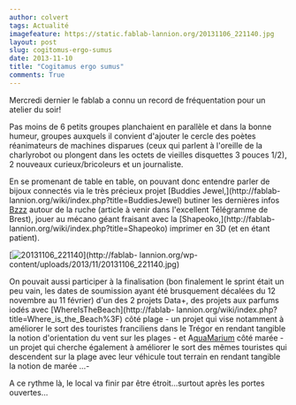 ```yaml
---
author: colvert
tags: Actualité
imagefeature: https://static.fablab-lannion.org/20131106_221140.jpg
layout: post
slug: cogitomus-ergo-sumus
date: 2013-11-10
title: "Cogitamus ergo sumus"
comments: True
---
```

Mercredi dernier le fablab a connu un record de fréquentation pour un atelier
du soir!



Pas moins de 6 petits groupes planchaient en parallèle et dans la bonne
humeur, groupes auxquels il convient d'ajouter le cercle des poètes
réanimateurs de machines disparues (ceux qui parlent à l'oreille de la
charlyrobot ou plongent dans les octets de vieilles disquettes 3 pouces 1/2),
2 nouveaux curieux/bricoleurs et un journaliste.

En se promenant de table en table, on pouvant donc entendre parler de bijoux
connectés via le très précieux projet [Buddies Jewel,](http://fablab-
lannion.org/wiki/index.php?title=BuddiesJewel) butiner les dernières infos
[Bzzz](http://fablab-lannion.org/wiki/index.php?title=Suivi_des_ruches) autour
de la ruche (article à venir dans l'excellent Télégramme de Brest), jouer au
mécano géant fraisant avec la [Shapeoko,](http://fablab-
lannion.org/wiki/index.php?title=Shapeoko) imprimer en 3D (et en étant
patient).

[![20131106_221140](https://static.fablab-lannion.org/20131106_221140-1024x576.jpg)](http://fablab-
lannion.org/wp-content/uploads/2013/11/20131106_221140.jpg)

On pouvait aussi participer à la finalisation (bon finalement le sprint était
un peu vain, les dates de soumission ayant été brusquement décalées du 12
novembre au 11 février) d'un des 2 projets Data+, des projets aux parfums
iodés avec [WhereIsTheBeach](http://fablab-
lannion.org/wiki/index.php?title=Where_is_the_Beach%3F) côté plage - un projet
qui vise notamment à améliorer le sort des touristes franciliens dans le
Trégor en rendant tangible la notion d'orientation du vent sur les plages - et
A[quaMarium](http://fablab-lannion.org/wiki/index.php?title=AquaMarium) côté
marée - un projet qui cherche également à améliorer le sort des mêmes
touristes qui descendent sur la plage avec leur véhicule tout terrain en
rendant tangible la notion de marée …-

A ce rythme là, le local va finir par être étroit…surtout après les portes
ouvertes…


